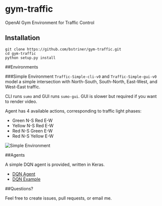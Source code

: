 # gym-traffic

OpenAI Gym Environment for Traffic Control

## Installation
```buildoutcfg
git clone https://github.com/bstriner/gym-traffic.git
cd gym-traffic
python setup.py install
```

##Environments

###Simple Environment
`Traffic-Simple-cli-v0` and `Traffic-Simple-gui-v0` model a simple intersection 
with North-South, South-North, East-West, and West-East traffic.

CLI runs `sumo` and GUI runs `sumo-gui`. GUI is slower but required if you want to render video.

Agent has 4 available actions, corresponding to traffic light phases:
* Green N-S Red E-W
* Yellow N-S Red E-W
* Red N-S Green E-W
* Red N-S Yellow E-W

![Simple Environment](https://github.com/bstriner/gym-traffic/raw/master/doc/images/simple-env.png)

##Agents

A simple DQN agent is provided, written in Keras.
* [DQN Agent](https://github.com/bstriner/gym-traffic/blob/master/gym_traffic/agents/dqn.py)
* [DQN Example](https://github.com/bstriner/gym-traffic/blob/master/examples/example_gym_traffic_dqn.py)

##Questions?

Feel free to create issues, pull requests, or email me.

